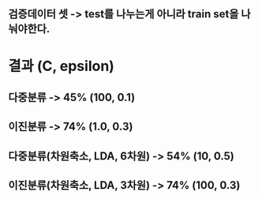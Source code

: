 ## 검증데이터 셋 -> test를 나누는게 아니라 train set을 나눠야한다.

# 결과    (C, epsilon)
## 다중분류 -> 45% (100, 0.1)
## 이진분류 -> 74% (1.0, 0.3)

## 다중분류(차원축소, LDA, 6차원) -> 54% (10, 0.5)
## 이진분류(차원축소, LDA, 3차원) -> 74% (100, 0.3)